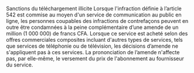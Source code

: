 Sanctions du téléchargement illicite
Lorsque l'infraction définie à l’article 542 est commise au moyen d'un service de communication au public en ligne, les personnes coupables des infractions de contrefaçons peuvent en outre être condamnées à la peine complémentaire d’une amende de un million (1 000 000) de francs CFA.
Lorsque ce service est acheté selon des offres commerciales composites incluant d'autres types de services, tels que services de téléphonie ou de télévision, les décisions d’amende ne s'appliquent pas à ces services.
La prononciation de l’amende n'affecte pas, par elle-même, le versement du prix de l'abonnement au fournisseur du service.